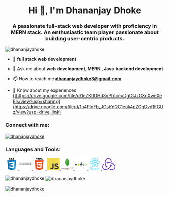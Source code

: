 <h1 align="center">Hi 👋, I'm Dhananjay Dhoke</h1>
<h3 align="center">A passionate full-stack web developer with proficiency in MERN stack. An enthusiastic team player passionate about building user-centric products.</h3>

<p align="left"> <img src="https://komarev.com/ghpvc/?username=dhananjaydhoke&label=Profile%20views&color=0e75b6&style=flat" alt="dhananjaydhoke" /> </p>

- 🌱 **full stack web development**

- 💬 Ask me about **web development, MERN , Java backend development**

- 📫 How to reach me **dhananjaydhoke3@gmail.com**

- 📄 Know about my experiences [[https://drive.google.com/file/d/1eZK0DHd3nPhtceuDgtGJzGXnXweXeEls/view?usp=sharing](https://drive.google.com/file/d/1n4PIoFb_JGsbYQC1euk4pZOgDvd1FGUz/view?usp=drive_link)

<h3 align="left">Connect with me:</h3>
<p align="left">
<a href="https://linkedin.com/in/dhananjaydhoke" target="blank"><img align="center" src="https://raw.githubusercontent.com/rahuldkjain/github-profile-readme-generator/master/src/images/icons/Social/linked-in-alt.svg" alt="dhananjaydhoke" height="30" width="40" /></a>
</p>

<h3 align="left">Languages and Tools:</h3>
<p align="left"> <a href="https://www.w3schools.com/css/" target="_blank" rel="noreferrer"> <img src="https://raw.githubusercontent.com/devicons/devicon/master/icons/css3/css3-original-wordmark.svg" alt="css3" width="40" height="40"/> </a> <a href="https://expressjs.com" target="_blank" rel="noreferrer"> <img src="https://raw.githubusercontent.com/devicons/devicon/master/icons/express/express-original-wordmark.svg" alt="express" width="40" height="40"/> </a> <a href="https://www.w3.org/html/" target="_blank" rel="noreferrer"> <img src="https://raw.githubusercontent.com/devicons/devicon/master/icons/html5/html5-original-wordmark.svg" alt="html5" width="40" height="40"/> </a> <a href="https://developer.mozilla.org/en-US/docs/Web/JavaScript" target="_blank" rel="noreferrer"> <img src="https://raw.githubusercontent.com/devicons/devicon/master/icons/javascript/javascript-original.svg" alt="javascript" width="40" height="40"/> </a> <a href="https://www.mongodb.com/" target="_blank" rel="noreferrer"> <img src="https://raw.githubusercontent.com/devicons/devicon/master/icons/mongodb/mongodb-original-wordmark.svg" alt="mongodb" width="40" height="40"/> </a> <a href="https://nodejs.org" target="_blank" rel="noreferrer"> <img src="https://raw.githubusercontent.com/devicons/devicon/master/icons/nodejs/nodejs-original-wordmark.svg" alt="nodejs" width="40" height="40"/> </a> <a href="https://reactjs.org/" target="_blank" rel="noreferrer"> <img src="https://raw.githubusercontent.com/devicons/devicon/master/icons/react/react-original-wordmark.svg" alt="react" width="40" height="40"/> </a> <a href="https://redux.js.org" target="_blank" rel="noreferrer"> <img src="https://raw.githubusercontent.com/devicons/devicon/master/icons/redux/redux-original.svg" alt="redux" width="40" height="40"/> </a> </p>

<p><img align="left" src="https://github-readme-stats.vercel.app/api/top-langs?username=dhananjaydhoke&show_icons=true&locale=en&layout=compact" alt="dhananjaydhoke" /></p>

<p>&nbsp;<img align="center" src="https://github-readme-stats.vercel.app/api?username=dhananjaydhoke&show_icons=true&locale=en" alt="dhananjaydhoke" /></p>

<p><img align="center" src="https://github-readme-streak-stats.herokuapp.com/?user=dhananjaydhoke&" alt="dhananjaydhoke" /></p>
